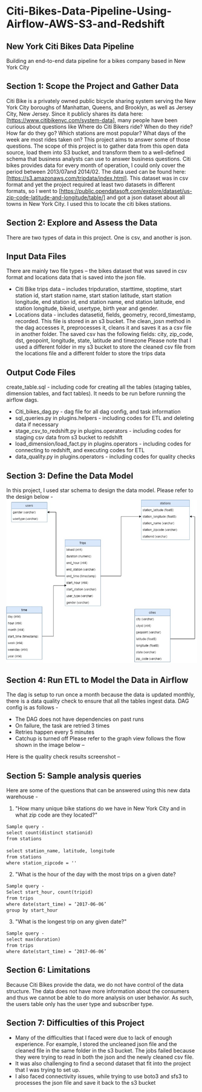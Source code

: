 # Citi-Bikes-Data-Pipeline-Using-Airflow-AWS-S3-and-Redshift
## New York Citi Bikes Data Pipeline 
Building an end-to-end data pipeline for a bikes company based in New York City
## Section 1: Scope the Project and Gather Data
Citi Bike is a privately owned public bicycle sharing system serving the New York City boroughs of Manhattan, Queens, and Brooklyn, as well as Jersey City, New Jersey. Since it publicly shares its data here: [https://www.citibikenyc.com/system-data], many people have been curious about questions like Where do Citi Bikers ride? When do they ride? How far do they go? Which stations are most popular? What days of the week are most rides taken on? This project aims to answer some of those questions.
The scope of this project is to gather data from this open data source, load them into S3 bucket, and transform them to a well-defined schema that business analysts can use to answer business questions. Citi bikes provides data for every month of operation, I could only cover the period between 2013/07and 2014/02. The data used can be found here: [https://s3.amazonaws.com/tripdata/index.html]. This dataset was in csv format and yet the project required at least two datasets in different formats, so I went to [https://public.opendatasoft.com/explore/dataset/us-zip-code-latitude-and-longitude/table/] and got a json dataset about all towns in New York City. I used this to locate the citi bikes stations.
## Section 2: Explore and Assess the Data
There are two types of data in this project. One is csv, and another is json.
## Input Data Files
There are mainly two file types – the bikes dataset that was saved in csv format and locations data that is saved into the json file.
- Citi Bike trips data – includes tripduration, starttime, stoptime, start station id, start station name, start station latitude, start station longitude, end station id, end station name, end station latitude, end station longitude, bikeid, usertype, birth year and gender.
- Locations data - includes datasetid, fields, geometry, record_timestamp, recorded. This file is stored in an s3 bucket. The clean_josn method in the dag accesses it, preprocesses it, cleans it and saves it as a csv file in another folder. The saved csv has the following fields: city, zip_code, dst, geopoint, longitude, state, latitude and timezone
Please note that I used a different folder in my s3 bucket to store the cleaned csv file from the locations file and a different folder to store the trips data
## Output Code Files
create_table.sql - including code for creating all the tables (staging tables, dimension tables, and fact tables). It needs to be run before running the airflow dags.
- Citi_bikes_dag.py - dag file for all dag config, and task information
- sql_queries.py in plugins.helpers - including codes for ETL and deleting data if necessary
- stage_csv_to_redshift.py in plugins.operators - including codes for staging csv data from s3 bucket to redshift
- load_dimension/load_fact.py in plugins.operators - including codes for connecting to redshift, and executing codes for ETL
- data_quality.py in plugins.operators - including codes for quality checks
## Section 3: Define the Data Model
In this project, I used star schema to design the data model. Please refer to the design below -
![alt text](https://github.com/pintolx/Citi-Bikes-Data-Pipeline-Using-Airflow-AWS-S3-and-Redshift/blob/master/Citi%20Bikes%20Data%20Model%20Diagram.jpg)

## Section 4: Run ETL to Model the Data in Airflow
The dag is setup to run once a month because the data is updated monthly, there is a data quality check to ensure that all the tables ingest data.
DAG config is as follows -
-	The DAG does not have dependencies on past runs
-	On failure, the task are retried 3 times
-	Retries happen every 5 minutes
-	Catchup is turned off
Please refer to the graph view follows the flow shown in the image below – 

Here is the quality check results screenshot – 

## Section 5: Sample analysis queries
Here are some of the questions that can be answered using this new data warehouse -
1.	"How many unique bike stations do we have in New York City and in what zip code are they located?"
```
Sample query -
select count(distinct stationid) 
from stations

select station_name, latitude, longitude
from stations
where station_zipcode = ''
```

2.	"What is the hour of the day with the most trips on a given date?
```
Sample query -
Select start_hour, count(tripid) 
from trips
where date(start_time) = ‘2017-06-06’
group by start_hour
```
3.	"What is the longest trip on any given date?"
```
Sample query -
select max(duration) 
from trips
where date(start_time) = ‘2017-06-06’
```
## Section 6: Limitations
Because Citi Bikes provide the data, we do not have control of the data structure. The data does not have more information about the consumers and thus we cannot be able to do more analysis on user behavior. As such, the users table only has the user type and subscriber type.  
## Section 7: Difficulties of this Project
-	Many of the difficulties that I faced were due to lack of enough experience. For example, I stored the uncleaned json file and the cleaned file in the same folder in the s3 bucket. The jobs failed because they were trying to read in both the json and the newly cleaned csv file.
-	It was also challenging to find a second dataset that fit into the project that I was trying to set up.
-	I also faced connectivity issues, while trying to use boto3 and sfs3 to processes the json file and save it back to the s3 bucket

